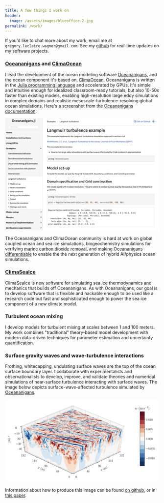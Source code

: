```yaml
---
title: A few things I work on
header:
  image: /assets/images/blueoffice-2.jpg
permalink: /work/
---
```


If you'd like to chat more about my work, email me at `gregory.leclaire.wagner@gmail.com`. 
See my [github] for real-time updates on my software projects.

### [Oceananigans] and [ClimaOcean]

I lead the development of the ocean modeling software [Oceananigans], and the ocean
component it's based on, [ClimaOcean]. 
Oceananigans is written in the [Julia programming language][julia] and
accelerated by GPUs.
It's simple and intuitive enough for idealized classroom-ready tutorials,
but also 10-50x faster than existing models, enabling high-resolution large eddy simulations in complex domains
and realistic mesoscale-turbulence-resolving global ocean simulations.
Here's a screenshot from the [Oceananigans documentation]:

![Oceananigans docs](/assets/figures/oceananigans_docs.png)

The Oceananigans and ClimaOcean community is hard at work on 
global coupled ocean and sea ice simulations, biogeochemistry simulations for verifying
[marine carbon dioxide removal], and [making Oceananigans differentiable] to enable the
the next generation of hybrid AI/physics ocean simulations.

### [ClimaSeaIce]

ClimaSeaIce is new software for simulating sea ice thermodynamics and mechanics that builds off Oceananigans.
As with Oceananigans, our goal is to develop software that is flexible and hackable enough to be used like a research code
but fast and sophisticated enough to power the sea ice component of a new climate model.

### Turbulent ocean mixing

I develop models for turbulent mixing at scales between 1 and 100 meters.
My work combines "traditional" theory-based model development
with modern data-driven techniques for parameter estimation and uncertainty quantification.

### Surface gravity waves and wave-turbulence interactions

Frothing, whitecapping, undulating surface waves are the top of the
ocean surface boundary layer. I collaborate with experimentalists and observationalists
to develop, improve, and validate theories and numerical simulations of near-surface
turbulence interacting with surface waves.
The image below depicts surface-wave-affected turbulence simulated by
[Oceananigans].

![Forced growth](/assets/figures/forced_growth.png)

Information about how to produce this image can be found
[on github](https://github.com/glwagner/WaveTransmittedTurbulence.jl),
or in [this paper](https://glwagner.github.io/assets/pdf/near-inertial-waves-turbulence-growth-swell-preprint.pdf).

[Subsurface internal waves]: http://www.livescience.com/42459-huge-ocean-internal-waves-explained.html
[quasi-geostrophic eddies]: https://en.wikipedia.org/wiki/Geostrophic_current
[FourierFlows.jl]: https://github.com/FourierFlows/FourierFlows.jl
[Navid Constantinou]: http://www.navidconstantinou.com
[CliMa]: https://clima.caltech.edu
[julia]: https://julialang.org
[Oceananigans]: https://clima.github.io/OceananigansDocumentation/stable/
[ClimaSeaIce]: https://github.com/CliMA/ClimaSeaIce.jl
[ClimaOcean]: https://github.com/CliMA/ClimaOcean.jl
[github]: https://github.com/glwagner
[marine carbon dioxide removal]: https://www.whitehouse.gov/ostp/news-updates/2023/10/06/marine-carbon-dioxide-removal-potential-ways-to-harness-the-ocean-to-mitigate-climate-change/
[making Oceananigans differentiable]: https://dj4earth.github.io/
[Oceananigans documentation]: clima.github.io/OceananigansDocumentation/stable

